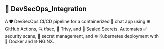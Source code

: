 ## 🚀 DevSecOps_Integration

A 🛡️ DevSecOps CI/CD pipeline for a containerized 💬 chat app using ⚙️ GitHub Actions, 🔍 tfsec, 🐳 Trivy, and 🔐 Sealed Secrets. Automates ✅ security scans, 🔑 secret management, and ☸️ Kubernetes deployment with 🐳 Docker and 🌐 NGINX.
